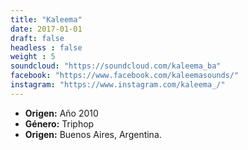 ```yaml
---
title: "Kaleema"
date: 2017-01-01
draft: false
headless : false
weight : 5
soundcloud: "https://soundcloud.com/kaleema_ba"
facebook: "https://www.facebook.com/kaleemasounds/"
instagram: "https://www.instagram.com/kaleema_/"
---
```

* **Origen:** Año 2010 
* **Género:** Triphop
* **Origen:** Buenos Aires, Argentina.